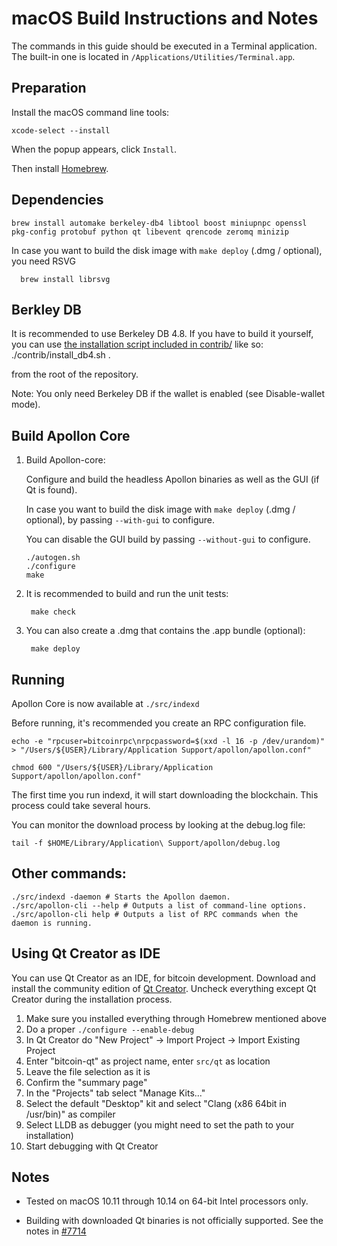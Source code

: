macOS Build Instructions and Notes
====================================
The commands in this guide should be executed in a Terminal application.
The built-in one is located in `/Applications/Utilities/Terminal.app`.

Preparation
-----------
Install the macOS command line tools:

`xcode-select --install`

When the popup appears, click `Install`.

Then install [Homebrew](http://brew.sh).

Dependencies
----------------------

    brew install automake berkeley-db4 libtool boost miniupnpc openssl pkg-config protobuf python qt libevent qrencode zeromq minizip

In case you want to build the disk image with `make deploy` (.dmg / optional), you need RSVG

      brew install librsvg
      
Berkley DB
------------------------
It is recommended to use Berkeley DB 4.8. If you have to build it yourself, you can use [the installation script included in contrib/](https://github.com/bitcoin/bitcoin/blob/master/contrib/install_db4.sh) like so:
    ./contrib/install_db4.sh .

from the root of the repository.

Note: You only need Berkeley DB if the wallet is enabled (see Disable-wallet mode).
      
      
Build Apollon Core
------------------------
1.  Build Apollon-core:

    Configure and build the headless Apollon binaries as well as the GUI (if Qt is found).
    
    In case you want to build the disk image with `make deploy` (.dmg / optional), by passing `--with-gui` to configure.
    
    You can disable the GUI build by passing `--without-gui` to configure.
        
        ./autogen.sh
        ./configure
        make

2.  It is recommended to build and run the unit tests:

       ` make check`
        
3.   You can also create a .dmg that contains the .app bundle (optional):

       ` make deploy`


Running
-------

Apollon Core is now available at `./src/indexd`

Before running, it's recommended you create an RPC configuration file.

    echo -e "rpcuser=bitcoinrpc\nrpcpassword=$(xxd -l 16 -p /dev/urandom)" > "/Users/${USER}/Library/Application Support/apollon/apollon.conf"

    chmod 600 "/Users/${USER}/Library/Application Support/apollon/apollon.conf"

The first time you run indexd, it will start downloading the blockchain. This process could take several hours.

You can monitor the download process by looking at the debug.log file:

    tail -f $HOME/Library/Application\ Support/apollon/debug.log

Other commands:
-------

    ./src/indexd -daemon # Starts the Apollon daemon.
    ./src/apollon-cli --help # Outputs a list of command-line options.
    ./src/apollon-cli help # Outputs a list of RPC commands when the daemon is running.

Using Qt Creator as IDE
------------------------
You can use Qt Creator as an IDE, for bitcoin development.
Download and install the community edition of [Qt Creator](https://www.qt.io/download/).
Uncheck everything except Qt Creator during the installation process.

1. Make sure you installed everything through Homebrew mentioned above
2. Do a proper `./configure --enable-debug`
3. In Qt Creator do "New Project" -> Import Project -> Import Existing Project
4. Enter "bitcoin-qt" as project name, enter `src/qt` as location
5. Leave the file selection as it is
6. Confirm the "summary page"
7. In the "Projects" tab select "Manage Kits..."
8. Select the default "Desktop" kit and select "Clang (x86 64bit in /usr/bin)" as compiler
9. Select LLDB as debugger (you might need to set the path to your installation)
10. Start debugging with Qt Creator

Notes
-----

* Tested on macOS 10.11 through 10.14 on 64-bit Intel processors only.

* Building with downloaded Qt binaries is not officially supported. See the notes in [#7714](https://github.com/bitcoin/bitcoin/issues/7714)

